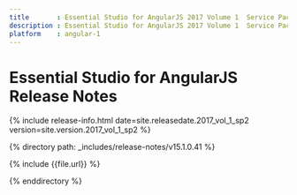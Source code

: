 ```yaml
---
title 		: Essential Studio for AngularJS 2017 Volume 1  Service Pack 2 Release Notes
description : Essential Studio for AngularJS 2017 Volume 1  Service Pack 2 Release Notes
platform 	: angular-1
---
```


# Essential Studio for AngularJS Release Notes

{% include release-info.html date=site.releasedate.2017_vol_1_sp2 version=site.version.2017_vol_1_sp2 %} 

{% directory path: _includes/release-notes/v15.1.0.41 %}

{% include {{file.url}} %}

{% enddirectory %}